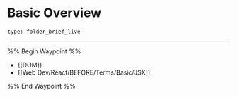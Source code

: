 # Basic Overview
 
```ccard
type: folder_brief_live
```
 

---

%% Begin Waypoint %%
- [[DOM]]
- [[Web Dev/React/BEFORE/Terms/Basic/JSX]]

%% End Waypoint %%